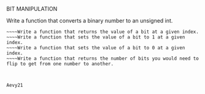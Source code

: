 BIT MANIPULATION 

Write a function that converts a binary number to an unsigned int.
~~~~Write a function that prints the binary representation of a number.
~~~~Write a function that returns the value of a bit at a given index.
~~~~Write a function that sets the value of a bit to 1 at a given index.
~~~~Write a function that sets the value of a bit to 0 at a given index.
~~~~Write a function that returns the number of bits you would need to flip to get from one number to another.



Aevy21 
